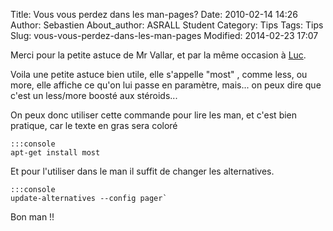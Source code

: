 Title: Vous vous perdez dans les man-pages?
Date: 2010-02-14 14:26
Author: Sebastien
About_author: ASRALL Student
Category: Tips
Tags: Tips
Slug: vous-vous-perdez-dans-les-man-pages
Modified: 2014-02-23 17:07

Merci pour la petite astuce de Mr Vallar, et par la même occasion à [Luc](http://lucdidry.free.fr/).

Voila une petite astuce bien utile, elle s'appelle "most" , comme less, ou more, elle affiche ce qu'on lui passe en paramètre, mais... on peux dire que c'est un less/more boosté aux stéroids...

On peux donc utiliser cette commande pour lire les man, et c'est bien pratique, car le texte en gras sera coloré

    :::console
    apt-get install most

Et pour l'utiliser dans le man il suffit de changer les alternatives.

    :::console
    update-alternatives --config pager`

Bon man !!
